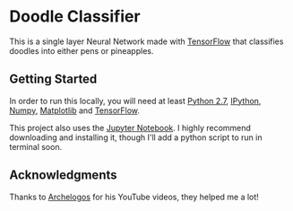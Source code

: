 # Doodle Classifier
This is a single layer Neural Network made with [TensorFlow](https://github.com/tensorflow/tensorflow) that classifies doodles into either pens or pineapples.
## Getting Started
In order to run this locally, you will need at least [Python 2.7](https://www.python.org/downloads/), [IPython](https://ipython.org/install.html), [Numpy](https://www.scipy.org/install.html), [Matplotlib](https://matplotlib.org/2.2.2/users/installing.html) and [TensorFlow](https://www.tensorflow.org/install/).

This project also uses the [Jupyter Notebook](http://jupyter.org/install). I highly recommend downloading and installing it, though I'll add a python script to run in terminal soon.

## Acknowledgments
Thanks to [Archelogos](https://github.com/archelogos) for his YouTube videos, they helped me a lot!
